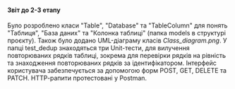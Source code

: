 #### Звіт до 2-3 етапу 

Було розроблено класи "Table", "Database" та "TableColumn" для понять "Таблиця", "База даних" та "Колонка таблиці" (папка models в структурі проєкту).
Також було додано UML-діаграму класів _Class_diagram.png_. У папці test_dedup знаходяться три Unit-тести, для вилучення повторюваних рядків таблиці, 
зокрема для перевірки рядків на рівність та знаходження повторюваних рядків за ідентифікатором. 
Інтерфейс користувача забезпечується за допомогою форм POST, GET, DELETE та PATCH. HTTP-pапити протестовані у Postman.
